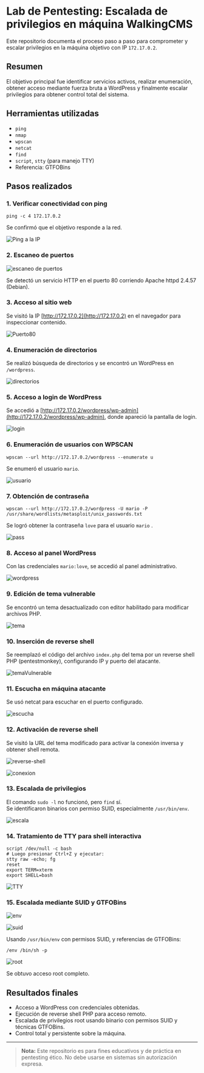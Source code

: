 
# Lab de Pentesting: Escalada de privilegios en máquina WalkingCMS

Este repositorio documenta el proceso paso a paso para comprometer y escalar privilegios en la máquina objetivo con IP `172.17.0.2`.

## Resumen

El objetivo principal fue identificar servicios activos, realizar enumeración, obtener acceso mediante fuerza bruta a WordPress y finalmente escalar privilegios para obtener control total del sistema.

## Herramientas utilizadas

- `ping`  
- `nmap`   
- `wpscan`  
- `netcat`   
- `find`  
- `script`, `stty` (para manejo TTY)  
- Referencia: GTFOBins  

## Pasos realizados

### 1. Verificar conectividad con ping

    ping -c 4 172.17.0.2

Se confirmó que el objetivo responde a la red.

![Ping a la IP](screenshots/ping.PNG)

### 2. Escaneo de puertos

![escaneo de puertos](screenshots/puertos.PNG)

Se detectó un servicio HTTP en el puerto 80 corriendo Apache httpd 2.4.57 (Debian).

### 3. Acceso al sitio web

Se visitó la IP [http://172.17.0.2](http://172.17.0.2) en el navegador para inspeccionar contenido.

![Puerto80](screenshots/puerto80.PNG)

### 4. Enumeración de directorios

Se realizó búsqueda de directorios y se encontró un WordPress en `/wordpress`.

![directorios](screenshots/gobuster.PNG)

### 5. Acceso a login de WordPress

Se accedió a [http://172.17.0.2/wordpress/wp-admin](http://172.17.0.2/wordpress/wp-admin), donde apareció la pantalla de login.

![login](screenshots/login.PNG)

### 6. Enumeración de usuarios con WPSCAN

    wpscan --url http://172.17.0.2/wordpress --enumerate u

Se enumeró el usuario `mario`.

![usuario](screenshots/mario.PNG)

### 7. Obtención de contraseña

    wpscan --url http://172.17.0.2/wordpress -U mario -P /usr/share/wordlists/metasploit/unix_passwords.txt 

Se logró obtener la contraseña `love` para el usuario `mario` .

![pass](screenshots/pass.PNG)

### 8. Acceso al panel WordPress

Con las credenciales `mario:love`, se accedió al panel administrativo.

![wordpress](screenshots/dentroWordpress.PNG)

### 9. Edición de tema vulnerable

Se encontró un tema desactualizado con editor habilitado para modificar archivos PHP.

![tema](screenshots/tema.PNG)

### 10. Inserción de reverse shell

Se reemplazó el código del archivo `index.php` del tema por un reverse shell PHP (pentestmonkey), configurando IP y puerto del atacante.

![temaVulnerable](screenshots/tema-reverse.PNG)

### 11. Escucha en máquina atacante

Se usó netcat para escuchar en el puerto configurado.

![escucha](screenshots/netcat.PNG)

### 12. Activación de reverse shell

Se visitó la URL del tema modificado para activar la conexión inversa y obtener shell remota.

![reverse-shell](screenshots/enlace-reverse-shell.PNG)

![conexion](screenshots/conexion.PNG)

### 13. Escalada de privilegios

El comando `sudo -l` no funcionó, pero `find` sí.  
Se identificaron binarios con permiso SUID, especialmente `/usr/bin/env`.

![escala](screenshots/escalada2.PNG)

### 14. Tratamiento de TTY para shell interactiva

    script /dev/null -c bash
    # Luego presionar Ctrl+Z y ejecutar:
    stty raw -echo; fg
    reset
    export TERM=xterm
    export SHELL=bash

![TTY](screenshots/TTY.PNG)

### 15. Escalada mediante SUID y GTFOBins

![env](screenshots/env.PNG)


![suid](screenshots/suid.PNG)

Usando `/usr/bin/env` con permisos SUID, y referencias de GTFOBins:

    /env /bin/sh -p

![root](screenshots/root.PNG)

Se obtuvo acceso root completo.

## Resultados finales

- Acceso a WordPress con credenciales obtenidas.  
- Ejecución de reverse shell PHP para acceso remoto.  
- Escalada de privilegios root usando binario con permisos SUID y técnicas GTFOBins.  
- Control total y persistente sobre la máquina.

---

> **Nota:** Este repositorio es para fines educativos y de práctica en pentesting ético. No debe usarse en sistemas sin autorización expresa.
